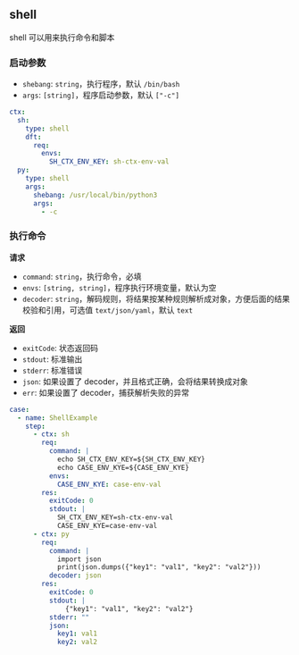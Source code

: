 ## shell

shell 可以用来执行命令和脚本

### 启动参数

- `shebang`: `string`，执行程序，默认 `/bin/bash`
- `args`: `[string]`，程序启动参数，默认 `["-c"]`

```yaml
ctx:
  sh:
    type: shell
    dft:
      req:
        envs:
          SH_CTX_ENV_KEY: sh-ctx-env-val
  py:
    type: shell
    args:
      shebang: /usr/local/bin/python3
      args:
        - -c
```

### 执行命令

**请求**

- `command`: `string`，执行命令，必填
- `envs`: `[string, string]`，程序执行环境变量，默认为空
- `decoder`: `string`，解码规则，将结果按某种规则解析成对象，方便后面的结果校验和引用，可选值 `text/json/yaml`，默认 `text`

**返回**

- `exitCode`: 状态返回码
- `stdout`: 标准输出
- `stderr`: 标准错误
- `json`: 如果设置了 decoder，并且格式正确，会将结果转换成对象
- `err`: 如果设置了 decoder，捕获解析失败的异常

```yaml
case:
  - name: ShellExample
    step:
      - ctx: sh
        req:
          command: |
            echo SH_CTX_ENV_KEY=${SH_CTX_ENV_KEY}
            echo CASE_ENV_KYE=${CASE_ENV_KYE}
          envs:
            CASE_ENV_KYE: case-env-val
        res:
          exitCode: 0
          stdout: |
            SH_CTX_ENV_KEY=sh-ctx-env-val
            CASE_ENV_KYE=case-env-val
      - ctx: py
        req:
          command: |
            import json
            print(json.dumps({"key1": "val1", "key2": "val2"}))
          decoder: json
        res:
          exitCode: 0
          stdout: |
              {"key1": "val1", "key2": "val2"}
          stderr: ""
          json:
            key1: val1
            key2: val2
```
